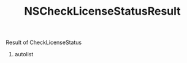 ﻿---
uid: crmscript_ref_NSCheckLicenseStatusResult
title: NSCheckLicenseStatusResult
intellisense: Void.NSCheckLicenseStatusResult
keywords: NSCheckLicenseStatusResult
so.topic: reference
---

Result of CheckLicenseStatus

1. autolist 


